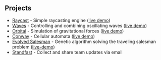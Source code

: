 ## Projects

- [Raycast](https://github.com/ahuth/raycast) - Simple raycasting engine ([live demo](https://ahuth.github.io/raycast))
- [Waves](https://github.com/ahuth/waves) - Controlling and combining oscillating waves ([live demo](https://ahuth.github.io/waves))
- [Orbital](https://github.com/ahuth/orbital) - Simulation of gravitational forces ([live demo](https://ahuth.github.io/orbital))
- [Conway](https://github.com/ahuth/conway) - Cellular automata ([live demo](https://ahuth.github.io/conway))
- [Evolved Salesman](https://github.com/ahuth/evolved-salesman) - Genetic algorithm solving the traveling salesman problem ([live-demo](https://ahuth.github.io/evolved-salesman))
- [Standfast](https://github.com/ahuth/standfast) - Collect and share team updates via email
